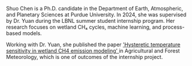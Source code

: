 Shuo Chen is a Ph.D. candidate in the Department of Earth, Atmospheric, and Planetary Sciences at Purdue University. In 2024, she was supervised by Dr. Yuan during the LBNL summer student internship program. Her research focuses on wetland CH₄ cycles, machine learning, and process-based models.

Working with Dr. Yuan, she published the paper ['Hysteretic temperature sensitivity in wetland CH4 emission modeling' ](https://www.sciencedirect.com/science/article/pii/S0168192325003247) in Agricultural and Forest Meteorology, which is one of outcomes of the internship project.